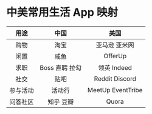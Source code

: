 # 中美常用生活 App 映射

| 用途         | 中国         | 美国                                                     |
|:------------:|:----------------:| :------------------------------------------------------------:|
| 购物         | 淘宝             | 亚马逊 亚米网                       |
| 闲置         | 咸鱼             | OfferUp                             |
| 求职         | Boss 直聘 拉勾 | 领英 Indeed |
| 社交         | 贴吧             | Reddit Discord |
| 参与活动     | 活动行           | MeetUp EventTribe |
| 问答社区     | 知乎 豆瓣       | Quora                          |
